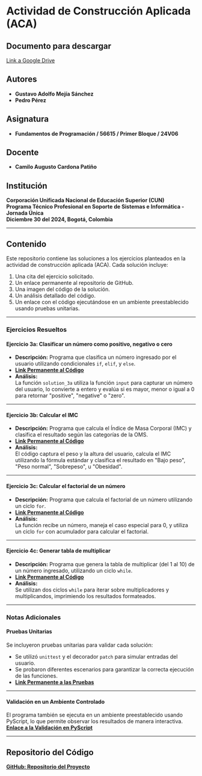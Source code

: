 # **Actividad de Construcción Aplicada (ACA)**

## **Documento para descargar**
[Link a Google Drive](https://docs.google.com/document/d/1Zvc7S0pE46XbeI_AzB634Ag42bVbHRhuoOwTgJTJ2dw/edit?usp=sharing)

## **Autores**
- **Gustavo Adolfo Mejía Sánchez**
- **Pedro Pérez**

## **Asignatura**
- **Fundamentos de Programación / 56615 / Primer Bloque / 24V06**

## **Docente**
- **Camilo Augusto Cardona Patiño**

## **Institución**
**Corporación Unificada Nacional de Educación Superior (CUN)**  
**Programa Técnico Profesional en Soporte de Sistemas e Informática - Jornada Única**  
**Diciembre 30 del 2024, Bogotá, Colombia**

---

## **Contenido**
Este repositorio contiene las soluciones a los ejercicios planteados en la actividad de construcción aplicada (ACA). Cada solución incluye:  
1. Una cita del ejercicio solicitado.  
2. Un enlace permanente al repositorio de GitHub.  
3. Una imagen del código de la solución.  
4. Un análisis detallado del código.  
5. Un enlace con el código ejecutándose en un ambiente preestablecido usando pruebas unitarias.  

---

### **Ejercicios Resueltos**

#### **Ejercicio 3a: Clasificar un número como positivo, negativo o cero**
- **Descripción:** Programa que clasifica un número ingresado por el usuario utilizando condicionales `if`, `elif`, y `else`.  
- **[Link Permanente al Código](#)**  
- **Análisis:**  
  La función `solution_3a` utiliza la función `input` para capturar un número del usuario, lo convierte a entero y evalúa si es mayor, menor o igual a 0 para retornar "positive", "negative" o "zero".

---

#### **Ejercicio 3b: Calcular el IMC**
- **Descripción:** Programa que calcula el Índice de Masa Corporal (IMC) y clasifica el resultado según las categorías de la OMS.  
- **[Link Permanente al Código](#)**  
- **Análisis:**  
  El código captura el peso y la altura del usuario, calcula el IMC utilizando la fórmula estándar y clasifica el resultado en "Bajo peso", "Peso normal", "Sobrepeso", u "Obesidad".

---

#### **Ejercicio 3c: Calcular el factorial de un número**
- **Descripción:** Programa que calcula el factorial de un número utilizando un ciclo `for`.  
- **[Link Permanente al Código](#)**  
- **Análisis:**  
  La función recibe un número, maneja el caso especial para 0, y utiliza un ciclo `for` con acumulador para calcular el factorial.

---

#### **Ejercicio 4c: Generar tabla de multiplicar**
- **Descripción:** Programa que genera la tabla de multiplicar (del 1 al 10) de un número ingresado, utilizando un ciclo `while`.  
- **[Link Permanente al Código](#)**  
- **Análisis:**  
  Se utilizan dos ciclos `while` para iterar sobre multiplicadores y multiplicandos, imprimiendo los resultados formateados.

---

### **Notas Adicionales**

#### **Pruebas Unitarias**
Se incluyeron pruebas unitarias para validar cada solución:
- Se utilizó `unittest` y el decorador `patch` para simular entradas del usuario.
- Se probaron diferentes escenarios para garantizar la correcta ejecución de las funciones.
- **[Link Permanente a las Pruebas](#)**  

---

#### **Validación en un Ambiente Controlado**
El programa también se ejecuta en un ambiente preestablecido usando PyScript, lo que permite observar los resultados de manera interactiva.  
**[Enlace a la Validación en PyScript](https://pyscript.com/@athesto/fundamentos-aca/)**  

---

## **Repositorio del Código**
**[GitHub: Repositorio del Proyecto](https://github.com/Athesto/CUN/blob/main/cursos/fundamentos-de-programacion/README.md)**  
